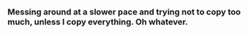 ### Messing around at a slower pace and trying not to copy too much, unless I copy everything. Oh whatever.
